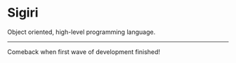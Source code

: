 # Sigiri
Object oriented, high-level programming language.
<hr>
Comeback when first wave of development finished!
